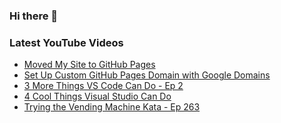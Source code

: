 ### Hi there 👋


<!--
**benrick/benrick** is a ✨ _special_ ✨ repository because its `README.md` (this file) appears on your GitHub profile.

Here are some ideas to get you started:

- 🔭 I’m currently working on ...
- 🌱 I’m currently learning ...
- 👯 I’m looking to collaborate on ...
- 🤔 I’m looking for help with ...
- 💬 Ask me about ...
- 📫 How to reach me: ...
- 😄 Pronouns: he/him
- ⚡ Fun fact: ...
-->

### Latest YouTube Videos
<!-- BLOG-POST-LIST:START -->
- [Moved My Site to GitHub Pages](https://brendoneus.com/post/Moved-My-Site-to-GitHub-Pages/)
- [Set Up Custom GitHub Pages Domain with Google Domains](https://brendoneus.com/post/Custom-GitHub-Pages-Domain-with-Google-Domains/)
- [3 More Things VS Code Can Do - Ep 2](https://www.youtube.com/watch?v=rx-RHQmL1mU)
- [4 Cool Things Visual Studio Can Do](https://www.youtube.com/watch?v=9sIi0kKboAM)
- [Trying the Vending Machine Kata - Ep 263](https://www.youtube.com/watch?v=QVJBIHmMlFw)
<!-- BLOG-POST-LIST:END -->
